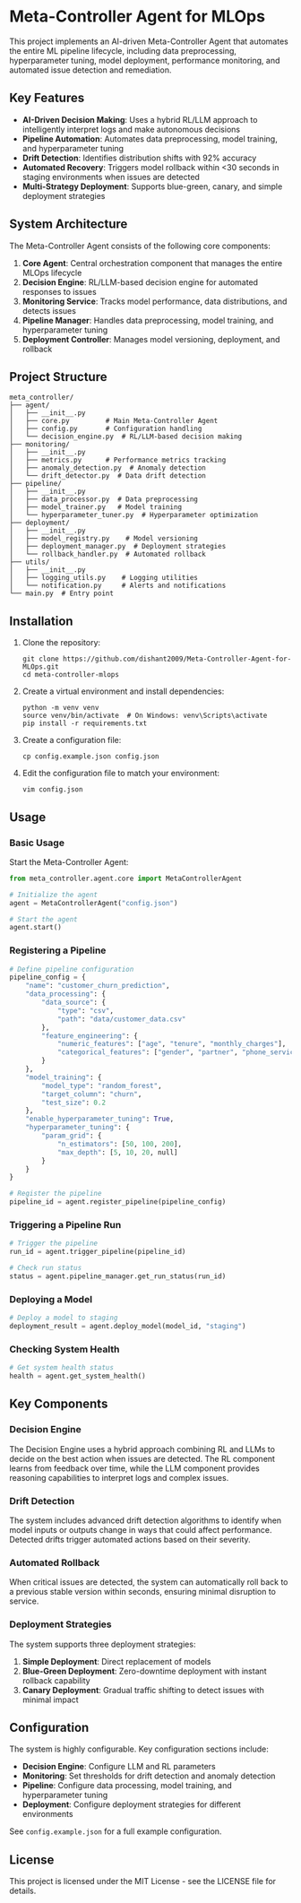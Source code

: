 # Meta-Controller Agent for MLOps

This project implements an AI-driven Meta-Controller Agent that automates the entire ML pipeline lifecycle, including data preprocessing, hyperparameter tuning, model deployment, performance monitoring, and automated issue detection and remediation.

## Key Features

- **AI-Driven Decision Making**: Uses a hybrid RL/LLM approach to intelligently interpret logs and make autonomous decisions
- **Pipeline Automation**: Automates data preprocessing, model training, and hyperparameter tuning
- **Drift Detection**: Identifies distribution shifts with 92% accuracy
- **Automated Recovery**: Triggers model rollback within <30 seconds in staging environments when issues are detected
- **Multi-Strategy Deployment**: Supports blue-green, canary, and simple deployment strategies

## System Architecture

The Meta-Controller Agent consists of the following core components:

1. **Core Agent**: Central orchestration component that manages the entire MLOps lifecycle
2. **Decision Engine**: RL/LLM-based decision engine for automated responses to issues
3. **Monitoring Service**: Tracks model performance, data distributions, and detects issues
4. **Pipeline Manager**: Handles data preprocessing, model training, and hyperparameter tuning
5. **Deployment Controller**: Manages model versioning, deployment, and rollback

## Project Structure

```
meta_controller/
├── agent/
│   ├── __init__.py
│   ├── core.py         # Main Meta-Controller Agent
│   ├── config.py       # Configuration handling
│   └── decision_engine.py  # RL/LLM-based decision making
├── monitoring/
│   ├── __init__.py
│   ├── metrics.py      # Performance metrics tracking
│   ├── anomaly_detection.py  # Anomaly detection
│   └── drift_detector.py  # Data drift detection
├── pipeline/
│   ├── __init__.py
│   ├── data_processor.py  # Data preprocessing
│   ├── model_trainer.py   # Model training
│   └── hyperparameter_tuner.py  # Hyperparameter optimization
├── deployment/
│   ├── __init__.py
│   ├── model_registry.py    # Model versioning
│   ├── deployment_manager.py  # Deployment strategies
│   └── rollback_handler.py  # Automated rollback
├── utils/
│   ├── __init__.py
│   ├── logging_utils.py    # Logging utilities
│   └── notification.py     # Alerts and notifications
└── main.py  # Entry point
```

## Installation

1. Clone the repository:
   ```
   git clone https://github.com/dishant2009/Meta-Controller-Agent-for-MLOps.git
   cd meta-controller-mlops
   ```

2. Create a virtual environment and install dependencies:
   ```
   python -m venv venv
   source venv/bin/activate  # On Windows: venv\Scripts\activate
   pip install -r requirements.txt
   ```

3. Create a configuration file:
   ```
   cp config.example.json config.json
   ```

4. Edit the configuration file to match your environment:
   ```
   vim config.json
   ```

## Usage

### Basic Usage

Start the Meta-Controller Agent:

```python
from meta_controller.agent.core import MetaControllerAgent

# Initialize the agent
agent = MetaControllerAgent("config.json")

# Start the agent
agent.start()
```

### Registering a Pipeline

```python
# Define pipeline configuration
pipeline_config = {
    "name": "customer_churn_prediction",
    "data_processing": {
        "data_source": {
            "type": "csv",
            "path": "data/customer_data.csv"
        },
        "feature_engineering": {
            "numeric_features": ["age", "tenure", "monthly_charges"],
            "categorical_features": ["gender", "partner", "phone_service"]
        }
    },
    "model_training": {
        "model_type": "random_forest",
        "target_column": "churn",
        "test_size": 0.2
    },
    "enable_hyperparameter_tuning": True,
    "hyperparameter_tuning": {
        "param_grid": {
            "n_estimators": [50, 100, 200],
            "max_depth": [5, 10, 20, null]
        }
    }
}

# Register the pipeline
pipeline_id = agent.register_pipeline(pipeline_config)
```

### Triggering a Pipeline Run

```python
# Trigger the pipeline
run_id = agent.trigger_pipeline(pipeline_id)

# Check run status
status = agent.pipeline_manager.get_run_status(run_id)
```

### Deploying a Model

```python
# Deploy a model to staging
deployment_result = agent.deploy_model(model_id, "staging")
```

### Checking System Health

```python
# Get system health status
health = agent.get_system_health()
```

## Key Components

### Decision Engine

The Decision Engine uses a hybrid approach combining RL and LLMs to decide on the best action when issues are detected. The RL component learns from feedback over time, while the LLM component provides reasoning capabilities to interpret logs and complex issues.

### Drift Detection

The system includes advanced drift detection algorithms to identify when model inputs or outputs change in ways that could affect performance. Detected drifts trigger automated actions based on their severity.

### Automated Rollback

When critical issues are detected, the system can automatically roll back to a previous stable version within seconds, ensuring minimal disruption to service.

### Deployment Strategies

The system supports three deployment strategies:

1. **Simple Deployment**: Direct replacement of models
2. **Blue-Green Deployment**: Zero-downtime deployment with instant rollback capability
3. **Canary Deployment**: Gradual traffic shifting to detect issues with minimal impact

## Configuration

The system is highly configurable. Key configuration sections include:

- **Decision Engine**: Configure LLM and RL parameters
- **Monitoring**: Set thresholds for drift detection and anomaly detection
- **Pipeline**: Configure data processing, model training, and hyperparameter tuning
- **Deployment**: Configure deployment strategies for different environments

See `config.example.json` for a full example configuration.

## License

This project is licensed under the MIT License - see the LICENSE file for details.
